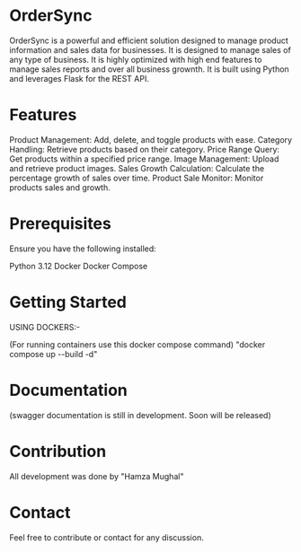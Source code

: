 # OrderSync


OrderSync is a powerful and efficient solution designed to manage product information and sales data for businesses. It is designed to manage sales of any type of business. It is highly optimized with high end features to manage sales reports and over all business grownth. It is built using Python and leverages Flask for the REST API.

# Features

Product Management: Add, delete, and toggle products with ease.
Category Handling: Retrieve products based on their category.
Price Range Query: Get products within a specified price range.
Image Management: Upload and retrieve product images.
Sales Growth Calculation: Calculate the percentage growth of sales over time.
Product Sale Monitor: Monitor products sales and growth.

# Prerequisites
Ensure you have the following installed:

Python 3.12
Docker
Docker Compose

# Getting Started

USING DOCKERS:-

(For running containers use this docker compose command)
"docker compose up --build -d"

# Documentation
(swagger documentation is still in development. Soon will be released)

# Contribution
All development was done by "Hamza Mughal"

# Contact

Feel free to contribute or contact for any discussion.
